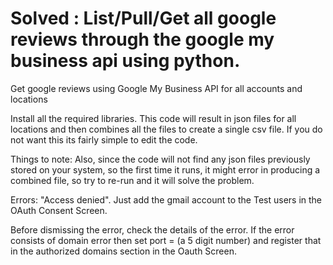 # Solved : List/Pull/Get all google reviews through the google my business api using python.
Get google reviews using Google My Business API for all accounts and locations

Install all the required libraries.
This code will result in json files for all locations and then combines all the files to create a single csv file. If you do not want this its fairly simple to edit the code.

Things to note:
Also, since the code will not find any json files previously stored on your system, so the first time it runs, it might error in producing a combined file, so try to re-run and it will solve the problem.

Errors:
 "Access denied". 
 Just add the gmail account to the Test users in the OAuth Consent Screen.

Before dismissing the error, check the details of the error. If the error consists of domain error then set port = (a 5 digit number) and register that in the authorized domains section in the Oauth Screen.
